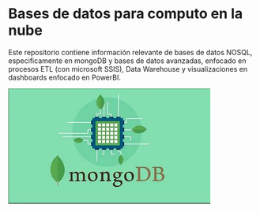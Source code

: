 # Bases de datos para computo en la nube

Este repositorio contiene información relevante de bases de datos NOSQL, especificamente en mongoDB y bases de datos avanzadas, enfocado en procesos ETL (con microsoft SSIS), Data Warehouse y visualizaciones en dashboards enfocado en PowerBI.

![MongoDB](./img/mongo.png)